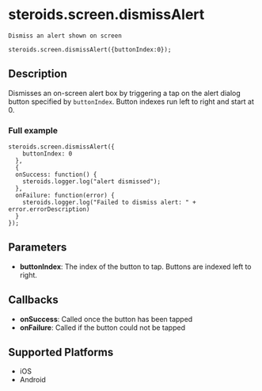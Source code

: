 steroids.screen.dismissAlert
===================

    Dismiss an alert shown on screen

    steroids.screen.dismissAlert({buttonIndex:0});

Description
-----------

Dismisses an on-screen alert box by triggering a tap on the alert dialog button specified by `buttonIndex`. Button indexes run left to right and start at 0.

### Full example

    steroids.screen.dismissAlert({
        buttonIndex: 0
      },
      {
      onSuccess: function() {
        steroids.logger.log("alert dismissed");
      },
      onFailure: function(error) {
        steroids.logger.log("Failed to dismiss alert: " + error.errorDescription)
      }
    });


Parameters
----------
- __buttonIndex__: The index of the button to tap. Buttons are indexed left to right.

Callbacks
---------
- __onSuccess__: Called once the button has been tapped
- __onFailure__: Called if the button could not be tapped

Supported Platforms
-------------------

- iOS
- Android
